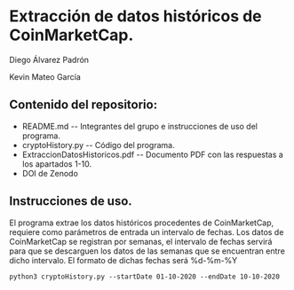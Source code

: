 # Extracción de datos históricos de CoinMarketCap.

Diego Álvarez Padrón

Kevin Mateo García

## Contenido del repositorio:

- README.md -- Integrantes del grupo e instrucciones de uso del programa.
- cryptoHistory.py -- Código del programa.
- ExtraccionDatosHistoricos.pdf -- Documento PDF con las respuestas a los apartados 1-10.
- DOI de Zenodo

## Instrucciones de uso.

El programa extrae los datos históricos procedentes de CoinMarketCap, requiere como parámetros de entrada un intervalo de fechas. Los datos de CoinMarketCap se registran por semanas, el intervalo de fechas servirá para que se descarguen los datos de las semanas que se encuentran entre dicho intervalo. 
El formato de dichas fechas será %d-%m-%Y

```
python3 cryptoHistory.py --startDate 01-10-2020 --endDate 10-10-2020
```

